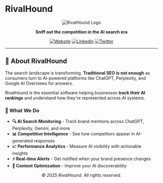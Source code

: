 # RivalHound

<div align="center">

![RivalHound Logo](https://raw.githubusercontent.com/rivalhound/rivalhound/main/assets/rivalhound-logo.png)

**Sniff out the competition in the AI search era**

[![Website](https://img.shields.io/badge/🌐%20Website-rivalhound.com-DC2626?style=for-the-badge)](https://rivalhound.com)
[![LinkedIn](https://img.shields.io/badge/LinkedIn-Connect-0891B2?style=for-the-badge&logo=linkedin)](https://linkedin.com/company/rivalhound)
[![Twitter](https://img.shields.io/badge/Twitter-Follow-1DA1F2?style=for-the-badge&logo=twitter)](https://twitter.com/rivalhound)

</div>

---

## 🚀 About RivalHound

The search landscape is transforming. **Traditional SEO is not enough** as consumers turn to AI-powered platforms like ChatGPT, Perplexity, and Google AI Overviews for answers. 

RivalHound is the essential software helping businesses **track their AI rankings** and understand how they're represented across AI systems.

### 🎯 What We Do

- **🔍 AI Search Monitoring** - Track brand mentions across ChatGPT, Perplexity, Gemini, and more
- **📊 Competitive Intelligence** - See how competitors appear in AI-generated responses  
- **📈 Performance Analytics** - Measure AI visibility with actionable insights
- **⚡ Real-time Alerts** - Get notified when your brand presence changes
- **🎨 Content Optimization** - Improve your AI discoverability

<div align="center">

*© 2025 RivalHound. All rights reserved.*

</div>